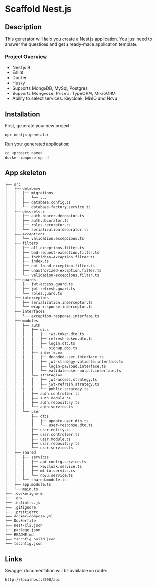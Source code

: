 # Scaffold Nest.js

## Description

This generator will help you create a Nest.js application. You just need to answer the questions and get a ready-made application template.

### Project Overview

- Nest.js 9
- Eslint
- Docker
- Husky
- Supports MongoDB, MySql, Postgres
- Supports Mongoose, Prisma, TypeORM, MikroORM
- Ability to select services: Keycloak, MinIO and Novu

## Installation

First, generate your new project:

```bash
npx nestjs-generator
```

Run your generated application:

```bash
cd <project name>
docker-compose up -d
```

## App skeleton

```bash
├── src
│   ├── database
│   │   ├── migrations
│   │   │   └── ...
│   │   ├── database.config.ts
│   │   └── database-factory.service.ts
│   ├── decorators
│   │   ├── auth-bearer.decorator.ts
│   │   ├── auth.decorator.ts
│   │   ├── roles.decorator.ts
│   │   └── serialization.decorator.ts
│   ├── exceptions
│   │   └── validation.exceptions.ts
│   ├── filters
│   │   ├── all-exceptions.filter.ts
│   │   ├── bad-request-exception.filter.ts
│   │   ├── forbidden-exception.filter.ts
│   │   ├── index.ts
│   │   ├── not-found-exception.filter.ts
│   │   ├── unauthorized-exception.filter.ts
│   │   └── validation-exceptions.filter.ts
│   ├── guards
│   │   ├── jwt-access.guard.ts
│   │   ├── jwt-refresh.guard.ts
│   │   └── roles.guard.ts
│   ├── interceptors
│   │   ├── serialization.interceptor.ts
│   │   └── wrap-response.interceptor.ts
│   ├── interfaces
│   │   └── exception-response.interface.ts
│   ├── modules
│   │   ├── auth
│   │   │   ├── dtos
│   │   │   │   ├── jwt-token.dto.ts
│   │   │   │   ├── refresh-token.dto.ts
│   │   │   │   ├── login.dto.ts
│   │   │   │   └── signup.dto.ts
│   │   │   ├── interfaces
│   │   │   │   ├── decoded-user.interface.ts
│   │   │   │   ├── jwt-strategy-validate.interface.ts
│   │   │   │   ├── login-payload.interface.ts
│   │   │   │   └── validate-user-output.interface.ts
│   │   │   └── strategies
│   │   │   │   ├── jwt-access.strategy.ts
│   │   │   │   ├── jwt-refresh.strategy.ts
│   │   │   │   └── public.strategy.ts
│   │   │   ├── auth.controller.ts
│   │   │   ├── auth.module.ts
│   │   │   ├── auth.repository.ts
│   │   │   └── auth.service.ts
│   │   └── user
│   │       ├── dtos
│   │       │   ├── update-user.dto.ts
│   │       │   └── user-response.dto.ts
│   │       ├── user.entity.ts
│   │       ├── user.controller.ts
│   │       ├── user.module.ts
│   │       ├── user.repository.ts
│   │       └── user.service.ts
│   ├── shared
│   │   ├── services
│   │   │   ├── api-config.service.ts
│   │   │   ├── keycloak.service.ts
│   │   │   ├── minio.service.ts
│   │   │   └── novu.service.ts
│   │   └── shared.module.ts
│   ├── app.module.ts
│   └── main.ts
├── .dockerignore
├── .env
├── .eslintrc.js
├── .gitignore
├── .prettierrc
├── docker-compose.yml
├── Dockerfile
├── nest-cli.json
├── package.json
├── README.md
├── tsconfig.build.json
└── tsconfig.json
```

## Links

Swagger documentation will be available on route:

```bash
http://localhost:3000/api
```

